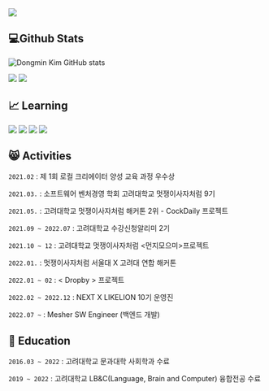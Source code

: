 <img src="https://capsule-render.vercel.app/api?type=waving&color=0:000000,100:c0c0c0&height=200&section=header&text=toto9602's%20Github%20Page&fontSize=60&fontColor=ffffff&fontAlignY=38&animation=twinkling" />

## :computer:Github Stats
![Dongmin Kim GitHub stats](https://github-readme-stats.vercel.app/api?username=toto9602&theme=great-gatsby&show_icons=true&count_private=true)

<img src="https://github-readme-stats.vercel.app/api/top-langs/?username=toto9602&layout=compact"> <img src="https://blograss-weld.vercel.app/api?type=weekly&name=toto9602">

## :chart_with_upwards_trend: Learning

 <img src="https://img.shields.io/badge/typescript-3178C6?style=for-the-badge&logo=typescript&logoColor=white">  <img src="https://img.shields.io/badge/nestjs-E0234E?style=for-the-badge&logo=nestjs&logoColor=white">
 <img src="https://img.shields.io/badge/java-007396?style=for-the-badge&logo=java&logoColor=white"> 
 <img src="https://img.shields.io/badge/spring-6DB33F?style=for-the-badge&logo=spring&logoColor=white"> 
## :smile_cat: Activities

`2021.02` : 제 1회 로컬 크리에이터 양성 교육 과정 우수상

`2021.03.` : 소프트웨어 벤처경영 학회 고려대학교 멋쟁이사자처럼 9기

`2021.05.` : 고려대학교 멋쟁이사자처럼 해커톤 2위 - CockDaily 프로젝트

`2021.09 ~ 2022.07` : 고려대학교 수강신청알리미 2기

`2021.10 ~ 12` : 고려대학교 멋쟁이사자처럼 <먼지모으미>프로젝트

`2022.01.` : 멋쟁이사자처럼 서울대 X 고려대 연합 해커톤

`2022.01 ~ 02` : < Dropby > 프로젝트

`2022.02 ~ 2022.12` : NEXT X LIKELION 10기 운영진

`2022.07 ~` : Mesher SW Engineer (백엔드 개발)

## :notebook_with_decorative_cover: Education

`2016.03 ~ 2022` : 고려대학교 문과대학 사회학과 수료

`2019 ~ 2022` : 고려대학교 LB&C(Language, Brain and Computer) 융합전공 수료
<!--
**toto9602/toto9602** is a ✨ _special_ ✨ repository because its `README.md` (this file) appears on your GitHub profile.

Here are some ideas to get you started:

- 🔭 I’m currently working on ...
- 🌱 I’m currently learning ...
- 👯 I’m looking to collaborate on ...
- 🤔 I’m looking for help with ...
- 💬 Ask me about ...
- 📫 How to reach me: ...
- 😄 Pronouns: ...
- ⚡ Fun fact: ...
-->
